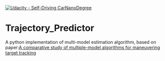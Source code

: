 [![Udacity - Self-Driving CarNanoDegree](https://s3.amazonaws.com/udacity-sdc/github/shield-carnd.svg)](http://www.udacity.com/drive)

# Trajectory_Predictor
A python implementation of multi-model estimation algorithm, based on paper:[A comparative study of multiple-model algorithms for maneuvering target tracking](http://citeseerx.ist.psu.edu/viewdoc/download?doi=10.1.1.61.9763&rep=rep1&type=pdf)
